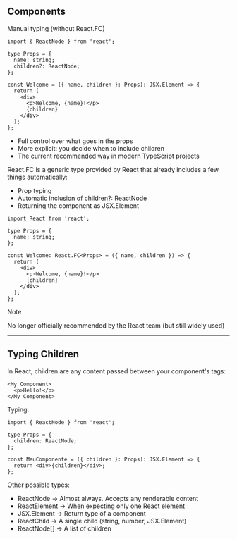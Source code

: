## Components

Manual typing (without React.FC)
```
import { ReactNode } from 'react';

type Props = {
  name: string;
  children?: ReactNode;
};

const Welcome = ({ name, children }: Props): JSX.Element => {
  return (
    <div>
      <p>Welcome, {name}!</p>
      {children}
    </div>
  );
};
```
- Full control over what goes in the props
- More explicit: you decide when to include children
- The current recommended way in modern TypeScript projects

React.FC is a generic type provided by React that already includes a few things automatically:

- Prop typing
- Automatic inclusion of children?: ReactNode
- Returning the component as JSX.Element

```
import React from 'react';

type Props = {
  name: string;
};

const Welcome: React.FC<Props> = ({ name, children }) => {
  return (
    <div>
      <p>Welcome, {name}!</p>
      {children}
    </div>
  );
};
```
> [!NOTE]
> No longer officially recommended by the React team (but still widely used)

---

## Typing Children
In React, children are any content passed between your component's tags:

```
<My Component>
  <p>Hello!</p>
</My Component>
```

Typing:
```
import { ReactNode } from 'react';

type Props = {
  children: ReactNode;
};

const MeuComponente = ({ children }: Props): JSX.Element => {
  return <div>{children}</div>;
};
```

Other possible types:

- ReactNode → Almost always. Accepts any renderable content
- ReactElement → When expecting only one React element
- JSX.Element → Return type of a component
- ReactChild → A single child (string, number, JSX.Element)
- ReactNode[] → A list of children